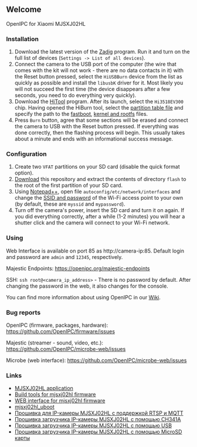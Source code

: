 ## Welcome
OpenIPC for Xiaomi MJSXJ02HL

### Installation

1. Download the latest version of the [Zadig](https://zadig.akeo.ie) program. Run it and turn on the full list of devices (`Settings -> List of all devices`).
2. Connect the camera to the USB port of the computer (the wire that comes with the kit will not work - there are no data contacts in it) with the Reset button pressed, select the `HiUSBBurn` device from the list as quickly as possible and install the `libusbK` driver for it. Most likely you will not succeed the first time (the device disappears after a few seconds, you need to do everything very quickly).
3. Download the [HiTool](http://www.hihope.org/en/download/download.aspx?mtt=36) program. After its launch, select the `Hi3518EV300` chip. Having opened the HiBurn tool, select the [partition table file](https://raw.githubusercontent.com/OpenIPC/device-mjsxj02hl/master/usb-burn.xml) and specify the path to the [fastboot](https://github.com/OpenIPC/firmware/releases/download/latest/u-boot-hi3518ev300-universal.bin), [kernel and rootfs](https://github.com/OpenIPC/firmware/releases/download/latest/openipc.hi3518ev300-nor-lite.tgz) files.
4. Press `Burn` button, agree that some sections will be erased and connect the camera to USB with the Reset button pressed. If everything was done correctly, then the flashing process will begin. This usually takes about a minute and ends with an informational success message.

### Configuration

1. Create two `VFAT` partitions on your SD card (disable the quick format option).
2. [Download](https://github.com/OpenIPC/device-mjsxj02hl/archive/refs/heads/master.zip) this repository and extract the contents of directory `flash` to the root of the first partition of your SD card.
3. Using [Notepad++](https://notepad-plus-plus.org), open file `autoconfig/etc/network/interfaces` and change the [SSID and password](https://github.com/OpenIPC/device-mjsxj02hl/blob/master/flash/autoconfig/etc/network/interfaces#L18) of the Wi-Fi access point to your own (by default, these are `myssid` and `mypassword`).
4. Turn off the camera's power, insert the SD card and turn it on again. If you did everything correctly, after a while (1-2 minutes) you will hear a shutter click and the camera will connect to your Wi-Fi network.

### Using

Web Interface is available on port 85 as http://camera-ip:85. Default login and password are `admin` and `12345`, respectively.

Majestic Endpoints: https://openipc.org/majestic-endpoints

SSH: `ssh root@<camera_ip_address>` - There is no password by default. After changing the password in the web, it also changes for the console.

You can find more information about using OpenIPC in our [Wiki](https://wiki.openipc.org).

### Bug reports

OpenIPC (firmware, packages, hardware): https://github.com/OpenIPC/firmware/issues

Majestic (streamer - sound, video, etc.): https://github.com/OpenIPC/microbe-web/issues

Microbe (web interface): https://github.com/OpenIPC/microbe-web/issues

### Links
* [MJSXJ02HL application](https://github.com/kasitoru/mjsxj02hl_application)
* [Build tools for mjsxj02hl firmware](https://github.com/kasitoru/mjsxj02hl_firmware)
* [WEB interface for mjsxj02hl firmware](https://github.com/kasitoru/mjsxj02hl_web)
* [mjsxj02hl_uboot](https://github.com/kasitoru/mjsxj02hl_uboot)
* [Прошивка для IP-камеры MJSXJ02HL с поддержкой RTSP и MQTT](https://kasito.ru/mjsxj02hl_firmware/)
* [Прошивка загрузчика IP-камеры MJSXJ02HL с помощью CH341A](https://kasito.ru/proshivka-zagruzchika-ip-kamery-mjsxj02hl-s-pomoshhyu-ch341a/)
* [Прошивка загрузчика IP-камеры MJSXJ02HL с помощью USB](https://kasito.ru/proshivka-zagruzchika-ip-kamery-mjsxj02hl-s-pomoshhyu-usb/)
* [Прошивка загрузчика IP-камеры MJSXJ02HL с помощью MicroSD карты](https://kasito.ru/proshivka-zagruzchika-ip-kamery-mjsxj02hl-s-pomoshhyu-microsd-karty/)

